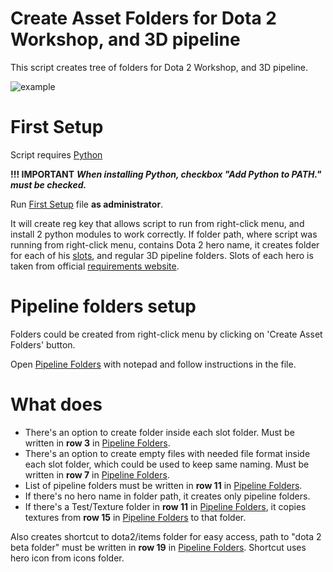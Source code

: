 # Create Asset Folders for Dota 2 Workshop, and 3D pipeline
 
 This script creates tree of folders for Dota 2 Workshop, and 3D pipeline.
 
 ![example](https://i.imgur.com/I8dLviU.gif)
 
# First Setup

 Script requires [Python](https://www.python.org/downloads/)
 
 **!!!  IMPORTANT** ***When installing Python, checkbox "Add Python to PATH." must be checked.***
 
 Run [First Setup](First_setup.bat) file **as administrator**. 
 
 It will create reg key that allows script to run from right-click menu, and install 2 python modules to work correctly. 
 If folder path, where script was running from right-click menu, contains Dota 2 hero name, it creates folder for each of his [slots](hero_and_slots.csv), and regular 3D pipeline folders.
 Slots of each hero is taken from official [requirements website](https://www.dota2.com/workshop/requirements/).

# Pipeline folders setup

 Folders could be created from right-click menu by clicking on 'Create Asset Folders' button.
 
 Open [Pipeline Folders](pipeline_folders.csv) with notepad and follow instructions in the file.
 
# What does

  - There's an option to create folder inside each slot folder. Must be written in **row 3** in [Pipeline Folders](pipeline_folders.csv).
  - There's an option to create empty files with needed file format inside each slot folder, which could be used to keep same naming. Must be written in **row 7** in [Pipeline Folders](pipeline_folders.csv).
  - List of pipeline folders must be written in **row 11** in [Pipeline Folders](pipeline_folders.csv).
  - If there's no hero name in folder path, it creates only pipeline folders.
  - If there's a Test/Texture folder in **row 11** in [Pipeline Folders](pipeline_folders.csv), it copies textures from **row 15** in [Pipeline Folders](pipeline_folders.csv) to that folder.

 Also creates shortcut to dota2/items folder for easy access, path to "dota 2 beta folder" must be written in **row 19** in [Pipeline Folders](pipeline_folders.csv). Shortcut uses hero icon from icons folder.
 
